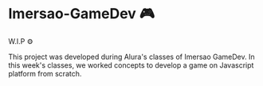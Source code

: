 # Imersao-GameDev :video_game:

W.I.P :gear:

This project was developed during Alura's classes of Imersao GameDev. In this week's classes, we worked concepts to develop a game on Javascript platform from scratch.
